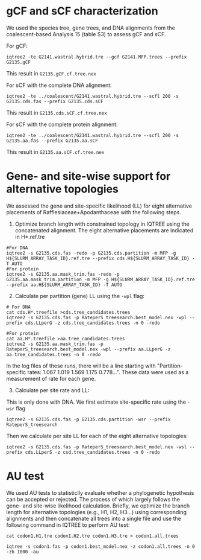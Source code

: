 # gCF and sCF characterization

We used the species tree, gene trees, and DNA alignments from the coalescent-based Analysis 15 (table S3) to assess gCF and sCF. 

For gCF:
```
iqtree2 -te G2141.wastral.hybrid.tre --gcf G2141.MFP.trees --prefix G2135.gCF
```
This result in `G2135.gCF.cf.tree.nex`

For sCF with the complete DNA alignment:
```
iqtree2 -te ../coalescent/G2141.wastral.hybrid.tre --scfl 200 -s G2135.cds.fas --prefix G2135.cds.sCF
```
This result in `G2135.cds.sCF.cf.tree.nex`

For sCF with the complete protein alignment:
```
iqtree2 -te ../coalescent/G2141.wastral.hybrid.tre --scfl 200 -s G2135.aa.fas --prefix G2135.aa.sCF
```
This result in `G2135.aa.sCF.cf.tree.nex`


# Gene- and site-wise support for alternative topologies

We assessed the gene and site-specific likelihood (LL) for eight alternative placements of Rafflesiaceae+Apodanthaceae with the following steps.

1. Optimize branch length with constrained topology in IQTREE using the concatenated alignment. The eight alternative placements are indicated in H*.ref.tre
```
#For DNA
iqtree2 -s G2135.cds.fas -redo -p G2135.cds.partition -m MFP -g H${SLURM_ARRAY_TASK_ID}.ref.tre --prefix cds.H${SLURM_ARRAY_TASK_ID} -T AUTO
#For protein
iqtree2 -s G2135.aa.mask_trim.fas -redo -p G2135.aa.mask_trim.partition -m MFP -g H${SLURM_ARRAY_TASK_ID}.ref.tre --prefix aa.H${SLURM_ARRAY_TASK_ID} -T AUTO
```
2. Calculate per partition (gene) LL using the `-wpl` flag:
```
# For DNA
cat cds.H*.treefile >cds.tree_candidates.trees 
iqtree2 -s G2135.cds.fas -p RateperS_treesearch.best_model.nex -wpl --prefix cds.LLperG -z cds.tree_candidates.trees -n 0 -redo

#For protein
cat aa.H*.treefile >aa.tree_candidates.trees 
iqtree2 -s G2135.aa.mask_trim.fas -p RateperS_treesearch.best_model.nex -wpl --prefix aa.LLperG -z aa.tree_candidates.trees -n 0 -redo
```
In the log files of these runs, there will be a line starting with "Partition-specific rates:  1.067 1.019 1.569 1.175 0.778...". These data were used as a measurement of rate for each gene.

3. Calculate per site rate and LL:

This is only done with DNA. We first estimate site-specific rate using the `-wsr` flag
```
iqtree2 -s G2135.cds.fas -p G2135.cds.partition -wsr --prefix RateperS_treesearch
```
Then we calculate per site LL for each of the eight alternative topologies:
```
iqtree2 -s G2135.cds.fas -p RateperS_treesearch.best_model.nex -wsl --prefix cds.LLperS -z csd.tree_candidates.trees -n 0 -redo
```

# AU test

We used AU tests to statisticlly evaluate whether a phylogenetic hypothesis can be accepted or rejected. The process of which largely follows the gene- and site-wise likelihood calculation. Briefly, we optimize the branch length for alternative topologies (e.g., H1, H2, H3...) using corresponding alignments and then concatenate all trees into a single file and use the following command in IQTREE to perform AU test:
```
cat codon1.H1.tre codon1.H2.tre codon1.H3.tre > codon1.all.trees

iqtree -s codon1.fas -p codon1.best_model.nex -z codon1.all.trees -n 0 -zb 1000 -au
```
